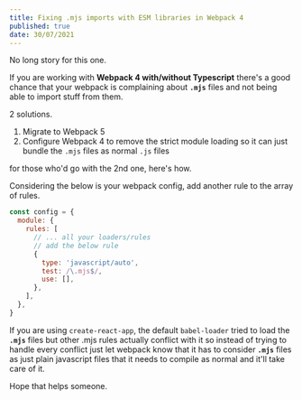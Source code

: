 ```yaml
---
title: Fixing .mjs imports with ESM libraries in Webpack 4
published: true
date: 30/07/2021
---
```


No long story for this one.

If you are working with **Webpack 4 with/without Typescript** there's a good
chance that your webpack is complaining about **`.mjs`** files and not being
able to import stuff from them.

2 solutions.

1. Migrate to Webpack 5
2. Configure Webpack 4 to remove the strict module loading so it can just bundle
   the `.mjs` files as normal `.js` files

for those who'd go with the 2nd one, here's how.

Considering the below is your webpack config, add another rule to the array of
rules.

```js
const config = {
  module: {
    rules: [
      // ... all your loaders/rules
      // add the below rule
      {
        type: 'javascript/auto',
        test: /\.mjs$/,
        use: [],
      },
    ],
  },
}
```

If you are using `create-react-app`, the default `babel-loader` tried to load
the **`.mjs`** files but other .mjs rules actually conflict with it so instead
of trying to handle every conflict just let webpack know that it has to consider
**`.mjs`** files as just plain javascript files that it needs to compile as
normal and it'll take care of it.

Hope that helps someone.
